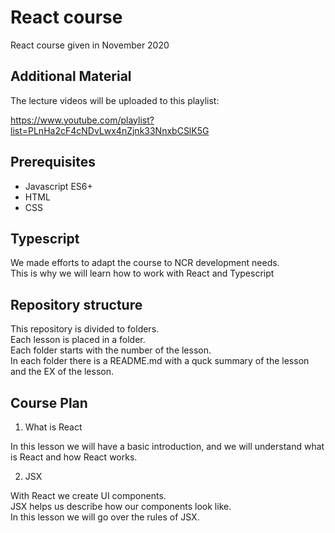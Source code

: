 # React course

React course given in November 2020

## Additional Material

The lecture videos will be uploaded to this playlist:

<https://www.youtube.com/playlist?list=PLnHa2cF4cNDvLwx4nZjnk33NnxbCSlK5G>

## Prerequisites

- Javascript ES6+
- HTML
- CSS

## Typescript

We made efforts to adapt the course to NCR development needs.  
This is why we will learn how to work with React and Typescript

## Repository structure

This repository is divided to folders.  
Each lesson is placed in a folder.  
Each folder starts with the number of the lesson.  
In each folder there is a README.md
with a quck summary of the lesson and the EX of the lesson.

## Course Plan

1. What is React

In this lesson we will have a basic introduction, and we will understand what is React and how React works.

2. JSX

With React we create UI components.  
JSX helps us describe how our components look like.  
In this lesson we will go over the rules of JSX.